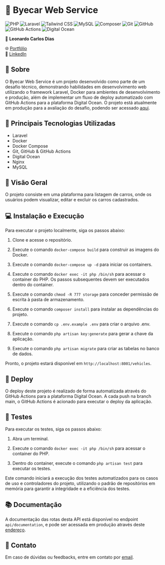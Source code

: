 # 🚗 Byecar Web Service

![PHP](https://img.shields.io/badge/PHP-777BB4?style=for-the-badge&logo=php&logoColor=white)
![Laravel](https://img.shields.io/badge/Laravel-FF2D20?style=for-the-badge&logo=laravel&logoColor=white)
![Tailwind CSS](https://img.shields.io/badge/Tailwind_CSS-38B2AC?style=for-the-badge&logo=tailwind-css&logoColor=white)
![MySQL](https://img.shields.io/badge/MySQL-005C84?style=for-the-badge&logo=mysql&logoColor=white)
![Composer](https://img.shields.io/badge/Composer-885630?style=for-the-badge&logo=Composer&logoColor=white)
![Git](https://img.shields.io/badge/git-%23F05033.svg?style=for-the-badge&logo=git&logoColor=white)
![GitHub](https://img.shields.io/badge/github-%23121011.svg?style=for-the-badge&logo=github&logoColor=white)
![GitHub Actions](https://img.shields.io/badge/GitHub_Actions-2088FF?style=for-the-badge&logo=github-actions&logoColor=white)
![Digital Ocean](https://img.shields.io/badge/Digital_Ocean-0080FF?style=for-the-badge&logo=DigitalOcean&logoColor=white)


👤 **Leonardo Carlos Dias**

🌐 [Portfólio](https://leocarlos-dias.github.io/personal-portfolio/)  
🔗 [LinkedIn](https://www.linkedin.com/in/leonardocsdias/)

## 📖 Sobre

O Byecar Web Service é um projeto desenvolvido como parte de um desafio técnico, demonstrando habilidades em desenvolvimento web utilizando o framework Laravel, Docker para ambientes de desenvolvimento e produção, além de implementar um fluxo de deploy automatizado com GitHub Actions para a plataforma Digital Ocean. O projeto está atualmente em produção para a avaliação do desafio, podendo ser acessado [aqui](http://144.126.222.30:8001/vehicles).

## 🚀 Principais Tecnologias Utilizadas

- Laravel
- Docker
- Docker Compose
- Git, GitHub & GitHub Actions
- Digital Ocean
- Nginx
- MySQL

## 🎯 Visão Geral

O projeto consiste em uma plataforma para listagem de carros, onde os usuários podem visualizar, editar e excluir os carros cadastrados.


## 💻 Instalação e Execução

Para executar o projeto localmente, siga os passos abaixo:

1. Clone e acesse o repositório.

2. Execute o comando `docker-compose build` para construir as imagens do Docker.

3. Execute o comando `docker-compose up -d` para iniciar os containers.

4. Execute o comando `docker exec -it php /bin/sh` para acessar o container do PHP. Os passos subsequentes devem ser executados dentro do container.

5. Execute o comando `chmod -R 777 storage` para conceder permissão de escrita à pasta de armazenamento.
  
6. Execute o comando `composer install` para instalar as dependências do projeto.

7. Execute o comando `cp .env.example .env` para criar o arquivo .env.

8. Execute o comando `php artisan key:generate` para gerar a chave da aplicação.

9. Execute o comando `php artisan migrate` para criar as tabelas no banco de dados.

Pronto, o projeto estará disponível em `http://localhost:8001/vehicles`.

## 🚢 Deploy

O deploy deste projeto é realizado de forma automatizada através do GitHub Actions para a plataforma Digital Ocean. A cada push na branch main, o GitHub Actions é acionado para executar o deploy da aplicação.

## 🧪 Testes

Para executar os testes, siga os passos abaixo:

1. Abra um terminal.

2. Execute o comando `docker exec -it php /bin/sh` para acessar o container do PHP.

3. Dentro do container, execute o comando `php artisan test` para executar os testes.

Este comando iniciará a execução dos testes automatizados para os casos de uso e controladores do projeto, utilizando o padrão de repositórios em memória para garantir a integridade e a eficiência dos testes.

## 📚 Documentação

A documentação das rotas desta API está disponível no endpoint `api/documentation`, e pode ser acessada em produção através deste [endereço](http://144.126.218.156:8001/api/documentation).

## 💌 Contato

Em caso de dúvidas ou feedbacks, entre em contato por [email](mailto:leocsdias@hotmail.com).
